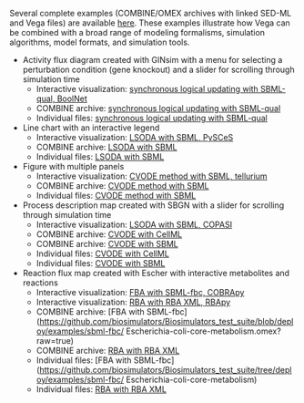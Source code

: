 Several complete examples (COMBINE/OMEX archives with linked SED-ML and Vega files) are available [here](https://github.com/biosimulators/Biosimulators_test_suite/tree/deploy/examples#compatibility-of-the-example-archives-with-simulation-tools). These examples illustrate how Vega can be combined with a broad range of modeling formalisms, simulation algorithms, model formats, and simulation tools.

* Activity flux diagram created with GINsim with a menu for selecting a perturbation condition (gene knockout) and a slider for scrolling through simulation time
    * Interactive visualization: [synchronous logical updating with SBML-qual, BoolNet](https://biosimulations.org/projects/Yeast-cell-cycle-Irons-J-Theor-Biol-2009#tab=select-viz)
    * COMBINE archive: [synchronous logical updating with SBML-qual](https://github.com/biosimulators/Biosimulators_test_suite/blob/deploy/examples/sbml-qual/Irons-J-Theor-Biol-2009-yeast-cell-cycle.omex?raw=true)
    * Individual files: [synchronous logical updating with SBML-qual](https://github.com/biosimulators/Biosimulators_test_suite/tree/deploy/examples/sbml-qual/Irons-J-Theor-Biol-2009-yeast-cell-cycle)
* Line chart with an interactive legend 
    * Interactive visualization: [LSODA with SBML, PySCeS](https://biosimulations.org/projects/Nicotinic-excitation-Edelstein-Biol-Cybern-1996#tab=select-viz)
    * COMBINE archive: [LSODA with SBML](https://github.com/biosimulators/Biosimulators_test_suite/blob/deploy/examples/sbml-core/Edelstein-Biol-Cybern-1996-Nicotinic-excitation.omex?raw=true)
    * Individual files: [LSODA with SBML](https://github.com/biosimulators/Biosimulators_test_suite/tree/deploy/examples/sbml-core/Edelstein-Biol-Cybern-1996-Nicotinic-excitation)
* Figure with multiple panels
    * Interactive visualization: [CVODE method with SBML, tellurium](https://biosimulations.org/projects/Morphogenesis-checkpoint-continuous-Ciliberto-J-Cell-Biol-2003#tab=select-viz)
    * COMBINE archive: [CVODE method with SBML](https://github.com/biosimulators/Biosimulators_test_suite/blob/deploy/examples/sbml-core/Ciliberto-J-Cell-Biol-2003-morphogenesis-checkpoint-continuous.omex?raw=true)
    * Individual files: [CVODE method with SBML](https://github.com/biosimulators/Biosimulators_test_suite/tree/deploy/examples/sbml-core/Ciliberto-J-Cell-Biol-2003-morphogenesis-checkpoint-continuous)
* Process description map created with SBGN with a slider for scrolling through simulation time 
    * Interactive visualization: [LSODA with SBML, COPASI](https://biosimulations.org/projects/Repressilator-Elowitz-Nature-2000#tab=select-viz)
    * COMBINE archive: [CVODE with CellML](https://github.com/biosimulators/Biosimulators_test_suite/blob/deploy/examples/cellml/Elowitz-Nature-2000-Repressilator.omex?raw=true) 
    * COMBINE archive: [CVODE with SBML](https://github.com/biosimulators/Biosimulators_test_suite/blob/deploy/examples/sbml-core/Elowitz-Nature-2000-Repressilator.omex?raw=true)
    * Individual files: [CVODE with CellML](https://github.com/biosimulators/Biosimulators_test_suite/tree/deploy/examples/cellml/Elowitz-Nature-2000-Repressilator) 
    * Individual files: [CVODE with SBML](https://github.com/biosimulators/Biosimulators_test_suite/tree/deploy/examples/sbml-core/Elowitz-Nature-2000-Repressilator)
* Reaction flux map created with Escher with interactive metabolites and reactions
    * Interactive visualization: [FBA with SBML-fbc, COBRApy](https://biosimulations.org/projects/Escherichia-coli-core-metabolism-textbook#tab=select-viz)
    * Interactive visualization: [RBA with RBA XML, RBApy](https://biosimulations.org/projects/Escherichia-coli-resource-allocation-Bulovic-Metab-Eng-2019#tab=select-viz)
    * COMBINE archive: [FBA with SBML-fbc](https://github.com/biosimulators/Biosimulators_test_suite/blob/deploy/examples/sbml-fbc/
    Escherichia-coli-core-metabolism.omex?raw=true)
    * COMBINE archive: [RBA with RBA XML](https://github.com/biosimulators/Biosimulators_test_suite/blob/deploy/examples/rba/Escherichia-coli-K12-WT.omex?raw=true)
    * Individual files: [FBA with SBML-fbc](https://github.com/biosimulators/Biosimulators_test_suite/tree/deploy/examples/sbml-fbc/
    Escherichia-coli-core-metabolism)
    * Individual files: [RBA with RBA XML](https://github.com/biosimulators/Biosimulators_test_suite/tree/deploy/examples/rba/Escherichia-coli-K12-WT)
